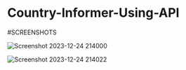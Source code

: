 # Country-Informer-Using-API

#SCREENSHOTS

![Screenshot 2023-12-24 214000](https://github.com/AyushMaharwade/Country-Informer-Using-API/assets/151525499/d14ec34a-31f3-472d-81cb-5a8543b29033)

![Screenshot 2023-12-24 214022](https://github.com/AyushMaharwade/Country-Informer-Using-API/assets/151525499/ab7f9a20-9bff-49ce-8acf-d42ad4f7a9e9)
